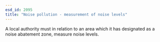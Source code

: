 ```yaml
---
esd_id: 2095
title: "Noise pollution - measurement of noise levels"
---
```


A local authority must in relation to an area which it has designated as a noise abatement zone, measure noise levels.

